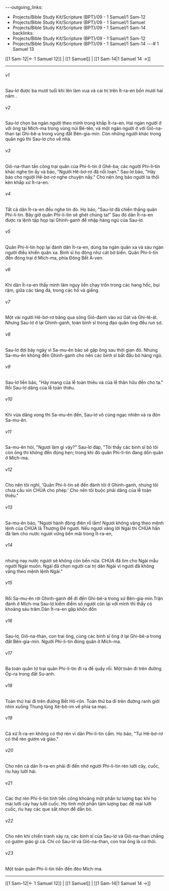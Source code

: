 ---outgoing_links:
  - Projects/Bible Study Kit/Scripture (BPT)/09 - 1 Samuel/1 Sam-12
  - Projects/Bible Study Kit/Scripture (BPT)/09 - 1 Samuel/1 Samuel
  - Projects/Bible Study Kit/Scripture (BPT)/09 - 1 Samuel/1 Sam-14
backlinks:
  - Projects/Bible Study Kit/Scripture (BPT)/09 - 1 Samuel/1 Sam-12
  - Projects/Bible Study Kit/Scripture (BPT)/09 - 1 Samuel/1 Sam-14
---# 1 Samuel 13

[[1 Sam-12|← 1 Samuel 12]] | [[1 Samuel]] | [[1 Sam-14|1 Samuel 14 →]]
***



###### v1 
Sau-lơ được ba mươi tuổi khi lên làm vua và cai trị trên Ít-ra-en bốn mươi hai năm . 

###### v2 
Sau-lơ chọn ba ngàn người theo mình trong khắp Ít-ra-en. Hai ngàn người ở với ông tại Mích-ma trong vùng núi Bê-tên, và một ngàn người ở với Giô-na-than tại Ghi-bê-a trong vùng đất Bên-gia-min. Còn những người khác trong quân ngũ thì Sau-lơ cho về nhà. 

###### v3 
Giô-na-than tấn công trại quân của Phi-li-tin ở Ghê-ba; các người Phi-li-tin khác nghe tin ấy và bảo, "Người Hê-bơ-rơ đã nổi loạn." Sau-lơ bảo, "Hãy báo cho người Hê-bơ-rơ nghe chuyện nầy." Cho nên ông bảo người ta thổi kèn khắp xứ Ít-ra-en. 

###### v4 
Tất cả dân Ít-ra-en đều nghe tin đó. Họ bảo, "Sau-lơ đã chiến thắng quân Phi-li-tin. Bây giờ quân Phi-li-tin sẽ ghét chúng ta!" Sau đó dân Ít-ra-en được ra lệnh tập họp tại Ghinh-ganh để nhập hàng ngũ của Sau-lơ. 

###### v5 
Quân Phi-li-tin họp lại đánh dân Ít-ra-en, dùng ba ngàn quân xa và sáu ngàn người điều khiển quân xa. Binh sĩ họ đông như cát bờ biển. Quân Phi-li-tin đến đóng trại ở Mích-ma, phía Đông Bết A-ven. 

###### v6 
Khi dân Ít-ra-en thấy mình lâm nguy liền chạy trốn trong các hang hốc, bụi rậm, giữa các tảng đá, trong các hố và giếng. 

###### v7 
Một vài người Hê-bơ-rơ băng qua sông Giô-đanh vào xứ Gát và Ghi-lê-át. Nhưng Sau-lơ ở lại Ghinh-ganh, toàn binh sĩ trong đạo quân ông đều run sợ. 

###### v8 
Sau-lơ đợi bảy ngày vì Sa-mu-ên bảo sẽ gặp ông sau thời gian đó. Nhưng Sa-mu-ên không đến Ghinh-ganh cho nên các binh sĩ bắt đầu bỏ hàng ngũ. 

###### v9 
Sau-lơ liền bảo, "Hãy mang của lễ toàn thiêu và của lễ thân hữu đến cho ta." Rồi Sau-lơ dâng của lễ toàn thiêu. 

###### v10 
Khi vừa dâng xong thì Sa-mu-ên đến, Sau-lơ vô cùng ngạc nhiên và ra đón Sa-mu-ên. 

###### v11 
Sa-mu-ên hỏi, "Ngươi làm gì vậy?" Sau-lơ đáp, "Tôi thấy các binh sĩ bỏ tôi còn ông thì không đến đúng hẹn; trong khi đó quân Phi-li-tin đang dồn quân ở Mích-ma. 

###### v12 
Cho nên tôi nghĩ, 'Quân Phi-li-tin sẽ đến đánh tôi ở Ghinh-ganh, nhưng tôi chưa cầu xin CHÚA cho phép.' Cho nên tôi buộc phải dâng của lễ toàn thiêu." 

###### v13 
Sa-mu-ên bảo, "Ngươi hành động điên rồ lắm! Ngươi không vâng theo mệnh lệnh của CHÚA là Thượng Đế ngươi. Nếu ngươi vâng lời Ngài thì CHÚA hẳn đã làm cho nước ngươi vững bền mãi trong Ít-ra-en, 

###### v14 
nhưng nay nước ngươi sẽ không còn bền nữa. CHÚA đã tìm cho Ngài mẫu người Ngài muốn. Ngài đã chọn người cai trị dân Ngài vì ngươi đã không vâng theo mệnh lệnh Ngài." 

###### v15 
Rồi Sa-mu-ên rời Ghinh-ganh để đi đến Ghi-bê-a trong xứ Bên-gia-min.Trận đánh ở Mích-ma Sau-lơ kiểm điểm số người còn lại với mình thì thấy có khoảng sáu trăm.Dân Ít-ra-en gặp khốn đốn 

###### v16 
Sau-lơ, Giô-na-than, con trai ông, cùng các binh sĩ ông ở lại Ghi-bê-a trong đất Bên-gia-min. Người Phi-li-tin đóng quân ở Mích-ma. 

###### v17 
Ba toán quân từ trại quân Phi-li-tin đi ra để quấy rối. Một toán đi trên đường Óp-ra trong đất Su-anh. 

###### v18 
Toán thứ hai đi trên đường Bết Hô-rôn. Toán thứ ba đi trên đường ranh giới nhìn xuống Thung lũng Xê-bô-im về phía sa mạc. 

###### v19 
Cả xứ Ít-ra-en không có thợ rèn vì dân Phi-li-tin cấm. Họ bảo, "Tụi Hê-bơ-rơ có thể rèn gươm và giáo." 

###### v20 
Cho nên cả dân Ít-ra-en phải đi đến nhờ người Phi-li-tin rèn lưỡi cày, cuốc, rìu hay lưỡi hái. 

###### v21 
Các thợ rèn Phi-li-tin tính tiền công khoảng một phần tư lượng bạc khi họ mài lưỡi cày hay lưỡi cuốc. Họ tính một phần tám lượng bạc để mài lưỡi cuốc, rìu hay các que sắt nhọn để dẫn bò. 

###### v22 
Cho nên khi chiến tranh xảy ra, các binh sĩ của Sau-lơ và Giô-na-than chẳng có gươm giáo gì cả. Chỉ có Sau-lơ và Giô-na-than, con trai ông là có thôi. 

###### v23 
Một toán quân Phi-li-tin tiến đến đèo Mích-ma.

***
[[1 Sam-12|← 1 Samuel 12]] | [[1 Samuel]] | [[1 Sam-14|1 Samuel 14 →]]
